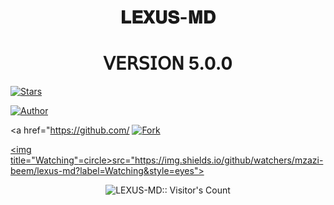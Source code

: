 <h1 align="center"> 𝐋𝐄𝐗𝐔𝐒-𝐌𝐃 </h1>
<h1 align="center"> 𝖵𝖤𝖱𝖲𝖨𝖮𝖭 5.0.0 </h1>

<p align="center">
  <a href="https://github.com/Mzazi-beep/Lexus-md">


<a href="https://github.com/mzazi-beep/lexus-md/stargazers/"><img title="Stars" src="https://img.shields.io/github/stars/mzazi-beep/lexus-md?&style=social"></a>


</a>
</p>
<p align="left">
<a href="https://github.com/mzazi-beep"><img title="Author" src="https://img.shields.io/badge/LEXUS-MD-green?style=for-the-badge&logo=whatsapp"></a>


<a href="https://github.com/ <a href="https://github.com/mzazi-beep/lexus-md/network/members"><img title="Fork" src="https://img.shields.io/github/forks/mzazi-beep/lexus-md?style=social"></a>


<a href="https://github.com/mzazi-beep/lexus-md/watchers"><img title="Watching"<shape>=circle>src="https://img.shields.io/github/watchers/mzazi-beem/lexus-md?label=Watching&style=eyes"></a>
</p>
<p align="center"><img src="https://profile-counter.glitch.me/{mzazi-beep}/count.svg" alt="LEXUS-MD:: Visitor's Count" /></p>
